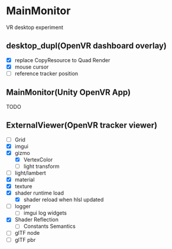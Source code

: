 # MainMonitor
VR desktop experiment

## desktop_dupl(OpenVR dashboard overlay)

* [x] replace CopyResource to Quad Render 
* [x] mouse cursor
* [ ] reference tracker position

## MainMonitor(Unity OpenVR App)

TODO

## ExternalViewer(OpenVR tracker viewer)

* [ ] Grid
* [x] imgui
* [x] gizmo
    * [x] VertexColor
    * [ ] light transform
* [ ] light/lambert
* [x] material
* [x] texture
* [x] shader runtime load
    * [x] shader reload when hlsl updated
* [ ] logger
    * [ ] imgui log widgets
* [x] Shader Reflection
    * [ ] Constants Semantics
* [ ] glTF node
* [ ] glTF pbr
